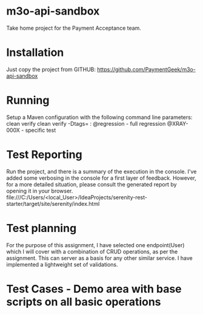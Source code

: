 # m3o-api-sandbox
Take home project for the Payment Acceptance team.
# Installation
Just copy the project from GITHUB: https://github.com/PaymentGeek/m3o-api-sandbox
# Running
Setup a Maven configuration with the following command line parameters:
clean verify clean verify -Dtags=<tag>
<Tag>: 
@regression - full regression
@XRAY-000X - specific test
# Test Reporting
Run the project, and there is a summary of the execution in the console. I've added some verbosing in the console
for a first layer of feedback. However, for a more detailed situation, please consult the generated report by opening it
in your browser.
file:///C:/Users/<local_User>/IdeaProjects/serenity-rest-starter/target/site/serenity/index.html
# Test planning
For the purpose of this assignment, I have selected one endpoint(User) which I will cover with a combination of CRUD operations, as per the assignment.
This can server as a basis for any other similar service.
I have implemented a lightweight set of validations.
# Test Cases - Demo area with base scripts on all basic operations
